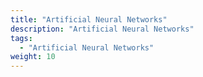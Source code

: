 ```yaml
---
title: "Artificial Neural Networks"
description: "Artificial Neural Networks"
tags:
  - "Artificial Neural Networks"
weight: 10
---
```



